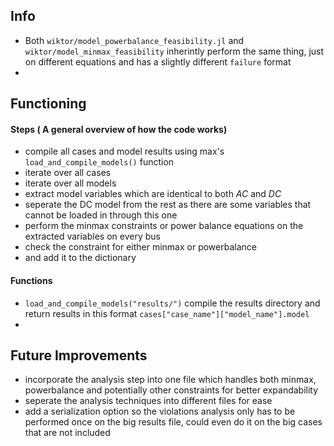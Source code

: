 ## Info
- Both `wiktor/model_powerbalance_feasibility.jl` and `wiktor/model_minmax_feasibility` inherintly perform the same thing, just on different equations and has a slightly different `failure` format
- 

## Functioning

#### Steps ( A general overview of how the code works)
- compile all cases and model results using max's `load_and_compile_models()` function
- iterate over all cases
- iterate over all models
- extract model variables which are identical to both *AC* and *DC*
- seperate the DC model from the rest as there are some variables that cannot be loaded in through this one
- perform the minmax constraints or power balance equations on the extracted variables on every bus
- check the constraint for either minmax or powerbalance
- and add it to the dictionary 


#### Functions
- `load_and_compile_models("results/")` compile the results directory and return results in this format `cases["case_name"]["model_name"].model`
- 


## Future Improvements
- incorporate the analysis step into one file which handles both minmax, powerbalance and potentially other constraints for better expandability
- seperate the analysis techniques into different files for ease
- add a serialization option so the violations analysis only has to be performed once on the big results file, could even do it on the big cases that are not included